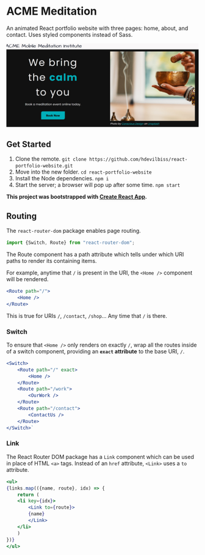 # ACME Meditation

An animated React portfolio website with three pages: home, about, and contact. Uses styled components instead of Sass.

![A screenshot of the about section reading ACME Mobile Meditation Institute we bring the calm to you](docs/images/about-section-screenshot.jpg)

## Get Started

1. Clone the remote. `git clone https://github.com/hdevilbiss/react-portfolio-website.git`
1. Move into the new folder. `cd react-portfolio-website`
1. Install the Node dependencies. `npm i`
1. Start the server; a browser will pop up after some time. `npm start`

**This project was bootstrapped with [Create React App](https://github.com/facebook/create-react-app).**

## Routing

The `react-router-dom` package enables page routing.

```jsx
import {Switch, Route} from "react-router-dom";
```

The Route component has a path attribute which tells under which URI paths to render its containing items.

For example, anytime that `/` is present in the URI, the `<Home />` component will be rendered.

```jsx
<Route path="/">
    <Home />
</Route>
```

This is true for URIs `/`, `/contact`, `/shop`... Any time that `/` is there.

### Switch

To ensure that `<Home />` only renders on exactly `/`, wrap all the routes inside of a switch component, providing an **`exact` attribute** to the base URI, `/`.

```jsx
<Switch>
    <Route path="/" exact>
        <Home />
    </Route>
    <Route path="/work">
        <OurWork />
    </Route>
    <Route path="/contact">
        <ContactUs />
    </Route>
</Switch>`
```

### Link

The React Router DOM package has a `Link` component which can be used in place of HTML `<a>` tags. Instead of an `href` attribute, `<Link>` uses a `to` attribute.

```jsx
<ul>
{links.map(({name, route}, idx) => {
    return (
    <li key={idx}>
        <Link to={route}>
        {name}
        </Link>
    </li>
    )
})}
</ul>
```
